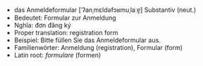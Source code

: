 - das Anmeldeformular	[ˈʔanˌmɛldəfɔʁmuˌlaːɐ̯]	Substantiv (neut.)
- Bedeutet: Formular zur Anmeldung
- Nghĩa: đơn đăng ký
- Proper translation: registration form
- Beispiel: Bitte füllen Sie das Anmeldeformular aus.
- Familienwörter: Anmeldung (registration), Formular (form)	
- Latin root: *formulare* (formen)